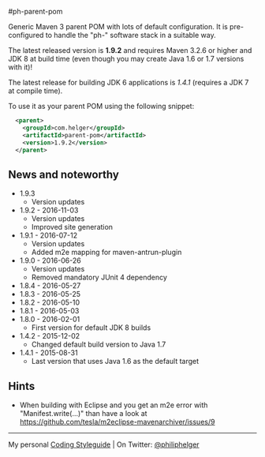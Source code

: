 #ph-parent-pom

Generic Maven 3 parent POM with lots of default configuration.
It is pre-configured to handle the "ph-" software stack in a suitable way.

The latest released version is **1.9.2** and requires Maven 3.2.6 or higher and JDK 8 at build time (even though you may create Java 1.6 or 1.7 versions with it)!

The latest release for building JDK 6 applications is *1.4.1* (requires a JDK 7 at compile time).

To use it as your parent POM using the following snippet:
```xml
  <parent>
    <groupId>com.helger</groupId>
    <artifactId>parent-pom</artifactId>
    <version>1.9.2</version>
  </parent>
```

## News and noteworthy

  * 1.9.3
    * Version updates
  * 1.9.2 - 2016-11-03
    * Version updates
    * Improved site generation
  * 1.9.1 - 2016-07-12
    * Version updates
    * Added m2e mapping for maven-antrun-plugin
  * 1.9.0 - 2016-06-26
    * Version updates
    * Removed mandatory JUnit 4 dependency
 * 1.8.4 - 2016-05-27
 * 1.8.3 - 2016-05-25
 * 1.8.2 - 2016-05-10
 * 1.8.1 - 2016-05-03
 * 1.8.0 - 2016-02-01
   * First version for default JDK 8 builds
 * 1.4.2 - 2015-12-02
   * Changed default build version to Java 1.7
 * 1.4.1 - 2015-08-31
   * Last version that uses Java 1.6 as the default target  
    
  
## Hints

  * When building with Eclipse and you get an m2e error with "Manifest.write(...)" than have a look at https://github.com/tesla/m2eclipse-mavenarchiver/issues/9

---

My personal [Coding Styleguide](https://github.com/phax/meta/blob/master/CodeingStyleguide.md) |
On Twitter: <a href="https://twitter.com/philiphelger">@philiphelger</a>
